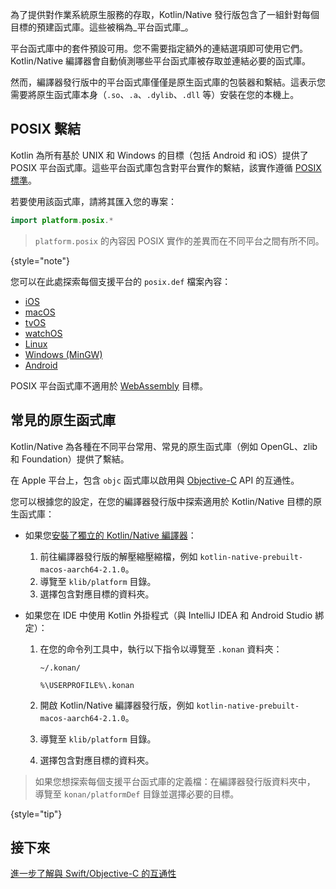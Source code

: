 [//]: # (title: 平台函式庫)

為了提供對作業系統原生服務的存取，Kotlin/Native 發行版包含了一組針對每個目標的預建函式庫。這些被稱為_平台函式庫_。

平台函式庫中的套件預設可用。您不需要指定額外的連結選項即可使用它們。Kotlin/Native 編譯器會自動偵測哪些平台函式庫被存取並連結必要的函式庫。

然而，編譯器發行版中的平台函式庫僅僅是原生函式庫的包裝器和繫結。這表示您需要將原生函式庫本身（`.so`、`.a`、`.dylib`、`.dll` 等）安裝在您的本機上。

## POSIX 繫結

Kotlin 為所有基於 UNIX 和 Windows 的目標（包括 Android 和 iOS）提供了 POSIX 平台函式庫。這些平台函式庫包含對平台實作的繫結，該實作遵循 [POSIX 標準](https://en.wikipedia.org/wiki/POSIX)。

若要使用該函式庫，請將其匯入您的專案：

```kotlin
import platform.posix.*
```

> `platform.posix` 的內容因 POSIX 實作的差異而在不同平台之間有所不同。
>
{style="note"}

您可以在此處探索每個支援平台的 `posix.def` 檔案內容：

* [iOS](https://github.com/JetBrains/kotlin/tree/master/kotlin-native/platformLibs/src/platform/ios/posix.def)
* [macOS](https://github.com/JetBrains/kotlin/tree/master/kotlin-native/platformLibs/src/platform/osx/posix.def)
* [tvOS](https://github.com/JetBrains/kotlin/tree/master/kotlin-native/platformLibs/src/platform/tvos/posix.def)
* [watchOS](https://github.com/JetBrains/kotlin/tree/master/kotlin-native/platformLibs/src/platform/watchos/posix.def)
* [Linux](https://github.com/JetBrains/kotlin/tree/master/kotlin-native/platformLibs/src/platform/linux/posix.def)
* [Windows (MinGW)](https://github.com/JetBrains/kotlin/tree/master/kotlin-native/platformLibs/src/platform/mingw/posix.def)
* [Android](https://github.com/JetBrains/kotlin/tree/master/kotlin-native/platformLibs/src/platform/android/posix.def)

POSIX 平台函式庫不適用於 [WebAssembly](wasm-overview.md) 目標。

## 常見的原生函式庫

Kotlin/Native 為各種在不同平台常用、常見的原生函式庫（例如 OpenGL、zlib 和 Foundation）提供了繫結。

在 Apple 平台上，包含 `objc` 函式庫以啟用與 [Objective-C](native-objc-interop.md) API 的互通性。

您可以根據您的設定，在您的編譯器發行版中探索適用於 Kotlin/Native 目標的原生函式庫：

* 如果您[安裝了獨立的 Kotlin/Native 編譯器](native-get-started.md#download-and-install-the-compiler)：

  1. 前往編譯器發行版的解壓縮壓縮檔，例如 `kotlin-native-prebuilt-macos-aarch64-2.1.0`。
  2. 導覽至 `klib/platform` 目錄。
  3. 選擇包含對應目標的資料夾。

* 如果您在 IDE 中使用 Kotlin 外掛程式（與 IntelliJ IDEA 和 Android Studio 綁定）：

  1. 在您的命令列工具中，執行以下指令以導覽至 `.konan` 資料夾：

     <tabs>
     <tab title="macOS 和 Linux">

     ```none
     ~/.konan/
     ```

     </tab>
     <tab title="Windows">

     ```none
     %\USERPROFILE%\.konan
     ```

     </tab>
     </tabs>

  2. 開啟 Kotlin/Native 編譯器發行版，例如 `kotlin-native-prebuilt-macos-aarch64-2.1.0`。
  3. 導覽至 `klib/platform` 目錄。
  4. 選擇包含對應目標的資料夾。

> 如果您想探索每個支援平台函式庫的定義檔：在編譯器發行版資料夾中，
> 導覽至 `konan/platformDef` 目錄並選擇必要的目標。
> 
{style="tip"}

## 接下來

[進一步了解與 Swift/Objective-C 的互通性](native-objc-interop.md)
